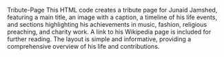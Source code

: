 Tribute-Page
This HTML code creates a tribute page for Junaid Jamshed, featuring a main title, an image with a caption, a timeline of his life events, and sections highlighting his achievements in music, fashion, religious preaching, and charity work. A link to his Wikipedia page is included for further reading. The layout is simple and informative, providing a comprehensive overview of his life and contributions.
